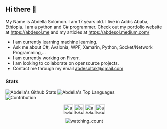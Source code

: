 ## Hi there 👋

My Name is Abdella Solomon. I am 17 years old. I live in Addis Ababa, Ethiopia.
I am a python and C# programmer. Check out my portfolio website at https://abdesol.me and my articles at https://abdesol.medium.com/

- I am currently learning machine learning.
- Ask me about C#, Avalonia, WPF, Xamarin, Python, Socket/Network Programming,...
- I am currently working on Fiverr.
- I am looking to collaborate on opensource projects.
- Contact me through my email abdesoltak@gmail.com

### Stats
![Abdella's Github Stats](https://github-readme-stats.vercel.app/api?username=abdesol&theme=vue-dark&show_icons=true)
![Abdella's Top Languages](https://github-readme-stats.vercel.app/api/top-langs/?username=abdesol&theme=vue-dark&layout=compact&show_icons=true&exclude_repos=macao)
<br>
![Contribution](https://activity-graph.herokuapp.com/graph?username=abdesol&theme=react-dark&hide_border=true&area=true)
<br>
<p align="center">    
    <a href="https://www.linkedin.com/in/abdella-solomon-7070ab213/" target="blank"><img align="center" src="https://cdn2.iconfinder.com/data/icons/social-media-2285/512/1_Linkedin_unofficial_colored_svg-512.png" alt="abdesol" height="30" width="30" /></a>
    <a href="https://twitter.com/AbdellaSolomon" target="blank"><img align="center" src="https://cdn2.iconfinder.com/data/icons/social-media-2285/512/1_Twitter3_colored_svg-512.png" alt="abdesol" height="30" width="30" /></a>    
    <a href="https://www.fiverr.com/abdthecoder" target="blank"><img align="center" src="https://user-images.githubusercontent.com/45782139/77510964-c99c5300-6e91-11ea-9a6d-f1f33b56c846.png" alt="abdesol" height="30" width="30" /></a>    
    <a href="https://abdesol.medium.com/" target="blank"><img align="center" src="https://user-images.githubusercontent.com/69455299/137639812-c4850bed-c42a-487b-a314-8dcf84d0cacd.png" alt="abdesol" height="30" width="30" /></a>
</p>
<p align="center">
    <img src="https://komarev.com/ghpvc/?username=abdesol&color=lightgrey" alt="watching_count" />
</p>

